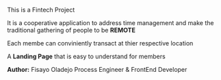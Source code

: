 This is a Fintech Project

It is a cooperative application to address time management and make the traditional gathering of people to be **REMOTE**

Each membe can conviniently transact at thier respective location

A **Landing Page** that is easy to understand for members

**Author:**
Fisayo Oladejo
Process Engineer &
FrontEnd Developer
